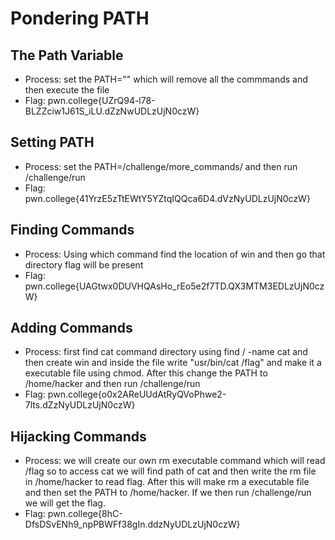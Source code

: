 # Pondering PATH
## The Path Variable
- Process: set the PATH="" which will remove all the commmands and then execute the file
- Flag: pwn.college{UZrQ94-l78-BLZZciw1J61S_iLU.dZzNwUDLzUjN0czW}
## Setting PATH
- Process: set the PATH=/challenge/more_commands/ and then run /challenge/run
- Flag: pwn.college{41YrzE5zTtEWtY5YZtqIQQca6D4.dVzNyUDLzUjN0czW}
## Finding Commands
- Process: Using which command find the location of win and then go that directory flag will be present
- Flag: pwn.college{UAGtwx0DUVHQAsHo_rEo5e2f7TD.QX3MTM3EDLzUjN0czW}
## Adding Commands
- Process: first find cat command directory using find / -name cat and then create win and inside the file write "usr/bin/cat /flag" and make it a executable file using chmod. After this change the PATH to /home/hacker and then run /challenge/run
- Flag: pwn.college{o0x2AReUUdAtRyQVoPhwe2-7lts.dZzNyUDLzUjN0czW}
## Hijacking Commands
- Process: we will create our own rm executable command which will read /flag so to access cat we will find path of cat and then write the rm file in /home/hacker to read flag. After this will make rm a executable file and then set the PATH to /home/hacker. If we then run /challenge/run we will get the flag.
- Flag: pwn.college{8hC-DfsDSvENh9_npPBWFf38gIn.ddzNyUDLzUjN0czW}
